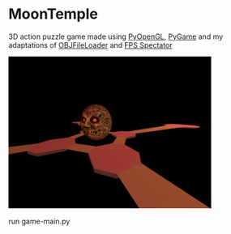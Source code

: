 # MoonTemple
3D action puzzle game made using [PyOpenGL](http://pyopengl.sourceforge.net/), [PyGame](https://www.pygame.org/news) and my adaptations of [OBJFileLoader](https://www.pygame.org/wiki/OBJFileLoader) and [FPS Spectator](http://3dengine.org/Spectator_(PyOpenGL))

<img src="screenshot-1.png" width="400" height="300">

run game-main.py
